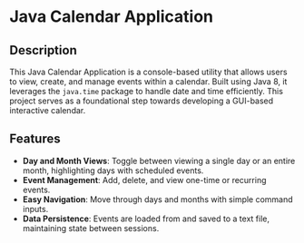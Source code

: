 # Java Calendar Application

## Description
This Java Calendar Application is a console-based utility that allows users to view, create, and manage events within a calendar. Built using Java 8, it leverages the `java.time` package to handle date and time efficiently. This project serves as a foundational step towards developing a GUI-based interactive calendar.

## Features
- **Day and Month Views**: Toggle between viewing a single day or an entire month, highlighting days with scheduled events.
- **Event Management**: Add, delete, and view one-time or recurring events.
- **Easy Navigation**: Move through days and months with simple command inputs.
- **Data Persistence**: Events are loaded from and saved to a text file, maintaining state between sessions.


